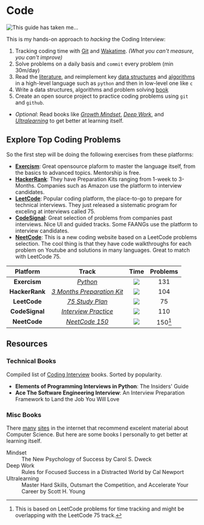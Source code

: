 # Code
![This guide has taken me...](https://wakatime.com/badge/user/5272a810-7eca-46d6-ae5c-e0a33012c5d9/project/6a92e5e4-26fc-4de4-ac7a-cd942966f299.svg?style=for-the-badge)

This is my hands-on approach to *hacking* the Coding Interview: 

1. Tracking coding time with [Git](https://git-time-metric.github.io/) and [Wakatime](https://wakatime.com/). *(What you can't measure, you can't improve)*
2. Solve problems on a daily basis and `commit` every problem (min 30m/day)
3. Read the [literature](#technical-books), and reimplement key [data structures](/bits/) and [algorithms](/algorithms/) in a high-level language such as `python` and then in low-level one like `c`
4. Write a data structures, algorithms and problem solving [book](/book/)
5. Create an open source project to practice coding problems using `git` and `github`.
- *Optional*: Read books like *[Growth Mindset](#misc-books)*, *[Deep Work](#misc-books)*, and *[Ultralearning](#misc-books)* to get better at learning itself.

## Explore Top Coding Problems

So the first step will be doing the following exercises from these platforms:

- [**Exercism**][e1]: Great opensource plaform to master the language itself, from the basics to advanced topics. Mentorship is free.
- [**HackerRank**][h1]: They have Preparation Kits ranging from 1-week to 3-Months. Companies such as Amazon use the platform to interview candidates.
- [**LeetCode**][l1]: Popular coding platform, the place-to-go to prepare for technical interviews. They just released a sistematic program for exceling at interviews called 75.
- [**CodeSignal**][c1]: Great selection of problems from companies past interviews. Nice UI and guided tracks. Some FAANGs use the platform to interview candidates.
- [**NeetCode**][n1]: This is a new coding website based on a LeetCode problems selection. The cool thing is that they have code walkthroughs for each problem on Youtube and solutions in many languages. Great to match with LeetCode 75.

|    Platform    |              Track               |  Time  | Problems |
| :------------: | :------------------------------: | :----: | :------: |
|  **Exercism**  |         [*Python* ][e1]          | ![][e] |   131    |
| **HackerRank** | [*3 Months Preparation Kit*][h1] | ![][h] |   104    |
|  **LeetCode**  |      [*75 Study Plan*][l1]       | ![][l] |    75    |
| **CodeSignal** |    [*Interview Practice*][c1]    | ![][c] |   110    |
|  **NeetCode**  |       [*NeetCode 150*][n1]       | ![][l] | 150[^1]  |

[^1]: This is based on LeetCode problems for time tracking and might be overlapping with the LeetCode 75 track.

## Resources
### Technical Books

Compiled list of [Coding Interview](https://www.goodreads.com/genres/coding-interview) books. Sorted by popularity.

- **Elements of Programming Interviews in Python**: The Insiders' Guide
- **Ace The Software Engineering Interview**: An Interview Preparation Framework to Land the Job You Will Love
### Misc Books

There [many](https://teachyourselfcs.com/) [sites](https://github.com/boniverski/computer-science) in the internet that recommend excelent material about Computer Science. But here are some books I personally to get better at learning itself.

<dl>
<dt>Mindset</dt>
<dd>The New Psychology of Success by Carol S. Dweck</dd>

<dt>Deep Work</dt>
<dd>Rules for Focused Success in a Distracted World by Cal Newport</dd>

<dt>Ultralearning</dt>
<dd>Master Hard Skills, Outsmart the Competition, and Accelerate Your Career by Scott H. Young</dd>
</dl>


[c]: https://wakatime.com/badge/user/5272a810-7eca-46d6-ae5c-e0a33012c5d9/project/42542304-ee4a-4bf7-a5d9-783333f3cbda.svg?style=social
[e]: https://wakatime.com/badge/user/5272a810-7eca-46d6-ae5c-e0a33012c5d9/project/9bc574bc-7d9b-47c6-8e77-2d94ee18d615.svg?style=social
[h]: https://wakatime.com/badge/user/5272a810-7eca-46d6-ae5c-e0a33012c5d9/project/ae7c93eb-6e19-4f02-afae-150fa66e35b9.svg?style=social
[l]: https://wakatime.com/badge/user/5272a810-7eca-46d6-ae5c-e0a33012c5d9/project/b6b62006-5e0a-41d5-aae4-0b0ac259893d.svg?style=social
[n]: https://wakatime.com/badge/user/5272a810-7eca-46d6-ae5c-e0a33012c5d9/project/b6b62006-5e0a-41d5-aae4-0b0ac259893d.svg?style=social

[c1]: https://app.codesignal.com/interview-practice
[e1]: https://exercism.org/tracks/python
[h1]: https://www.hackerrank.com/interview/preparation-kits/three-month-preparation-kit/three-month-week-one/challenges
[l1]: https://leetcode.com/study-plan/leetcode-75/
[n1]: https://neetcode.io
